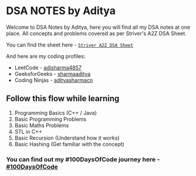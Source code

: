 # DSA NOTES by Aditya

Welcome to DSA Notes by Aditya, here you will find all my DSA notes at one place. All concepts and problems covered as per Striver's A2Z DSA Sheet.

You can find the sheet here - [`Striver A2Z DSA Sheet`](https://takeuforward.org/strivers-a2z-dsa-course/strivers-a2z-dsa-course-sheet-2)

And here are my coding profiles:
- LeetCode - [adisharma4857](https://leetcode.com/u/adisharma4857)
- GeeksforGeeks - [sharmaaditya](https://www.geeksforgeeks.org/user/sharmaaditya)
- Coding Ninjas - [adityasharmacn](https://www.naukri.com/code360/profile/adityasharmacn)

## Follow this flow while learning

1. Programming Basics (C++ / Java)
2. Basic Programming Problems
3. Basic Maths Problems
4. STL in C++
5. Basic Recursion (Understand how it works)
6. Basic Hashing (Get familiar with the concept)

### You can find out my #100DaysOfCode journey here - [#100DaysOfCode](https://github.com/AdityaSharmaHub/100DaysOfCode)
